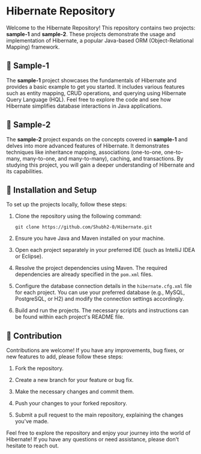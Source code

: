 # Hibernate Repository

Welcome to the Hibernate Repository! This repository contains two projects: **sample-1** and **sample-2**. These projects demonstrate the usage and implementation of Hibernate, a popular Java-based ORM (Object-Relational Mapping) framework.

## 📁 Sample-1

The **sample-1** project showcases the fundamentals of Hibernate and provides a basic example to get you started. It includes various features such as entity mapping, CRUD operations, and querying using Hibernate Query Language (HQL). Feel free to explore the code and see how Hibernate simplifies database interactions in Java applications.

## 📁 Sample-2
 
The **sample-2** project expands on the concepts covered in **sample-1** and delves into more advanced features of Hibernate. It demonstrates techniques like inheritance mapping, associations (one-to-one, one-to-many, many-to-one, and many-to-many), caching, and transactions. By studying this project, you will gain a deeper understanding of Hibernate and its capabilities.

## 📖 Installation and Setup

To set up the projects locally, follow these steps:

1. Clone the repository using the following command:

   ```
   git clone https://github.com/Shubh2-0/Hibernate.git
   ```

2. Ensure you have Java and Maven installed on your machine.

3. Open each project separately in your preferred IDE (such as IntelliJ IDEA or Eclipse).

4. Resolve the project dependencies using Maven. The required dependencies are already specified in the `pom.xml` files.

5. Configure the database connection details in the `hibernate.cfg.xml` file for each project. You can use your preferred database (e.g., MySQL, PostgreSQL, or H2) and modify the connection settings accordingly.

6. Build and run the projects. The necessary scripts and instructions can be found within each project's README file.

## 🤝 Contribution

Contributions are welcome! If you have any improvements, bug fixes, or new features to add, please follow these steps:

1. Fork the repository.

2. Create a new branch for your feature or bug fix.

3. Make the necessary changes and commit them.

4. Push your changes to your forked repository.

5. Submit a pull request to the main repository, explaining the changes you've made.


Feel free to explore the repository and enjoy your journey into the world of Hibernate! If you have any questions or need assistance, please don't hesitate to reach out.
